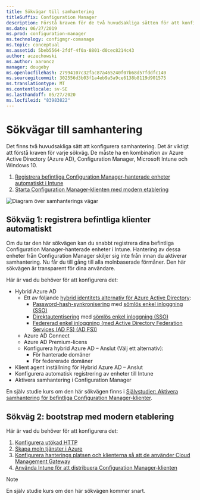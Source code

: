 ```yaml
---
title: Sökvägar till samhantering
titleSuffix: Configuration Manager
description: Förstå kraven för de två huvudsakliga sätten för att konfigurera samhantering.
ms.date: 06/27/2019
ms.prod: configuration-manager
ms.technology: configmgr-comanage
ms.topic: conceptual
ms.assetid: 5beb5564-2fdf-4f0a-8801-d0cec8214c43
author: aczechowski
ms.author: aaroncz
manager: dougeby
ms.openlocfilehash: 27994107c32fac87a465240f07b68d57fddfc140
ms.sourcegitcommit: 302556d3b03f1a4eb9a5a9ce6138b8119d901575
ms.translationtype: MT
ms.contentlocale: sv-SE
ms.lasthandoff: 05/27/2020
ms.locfileid: "83983822"
---
```

# <a name="paths-to-co-management"></a>Sökvägar till samhantering

Det finns två huvudsakliga sätt att konfigurera samhantering. Det är viktigt att förstå kraven för varje sökväg. De måste ha en kombination av Azure Active Directory (Azure AD), Configuration Manager, Microsoft Intune och Windows 10. 

1. [Registrera befintliga Configuration Manager-hanterade enheter automatiskt i Intune](#bkmk_path1)  
2. [Starta Configuration Manager-klienten med modern etablering](#bkmk_path2)  

![Diagram över samhanterings vägar](media/co-management-paths.png)



## <a name="path-1-auto-enroll-existing-clients"></a><a name="bkmk_path1"></a>Sökväg 1: registrera befintliga klienter automatiskt

Om du tar den här sökvägen kan du snabbt registrera dina befintliga Configuration Manager-hanterade enheter i Intune. Hantering av dessa enheter från Configuration Manager skiljer sig inte från innan du aktiverar samhantering. Nu får du till gång till alla molnbaserade förmåner. Den här sökvägen är transparent för dina användare.

Här är vad du behöver för att konfigurera det:
- Hybrid Azure AD
    - Ett av följande [hybrid identitets alternativ för Azure Active Directory](https://docs.microsoft.com/azure/active-directory/hybrid/plan-connect-user-signin):  
       - [Password-hash-synkronisering](https://docs.microsoft.com/azure/active-directory/hybrid/plan-connect-user-signin#password-hash-synchronization) med [sömlös enkel inloggning (SSO)](https://docs.microsoft.com/azure/active-directory/hybrid/how-to-connect-sso)
       - [Direktautentisering](https://docs.microsoft.com/azure/active-directory/hybrid/how-to-connect-pta) med [sömlös enkel inloggning (SSO)](https://docs.microsoft.com/azure/active-directory/hybrid/how-to-connect-sso)
       - [Federerad enkel inloggning (med Active Directory Federation Services (AD FS) (AD FS))](https://docs.microsoft.com/azure/active-directory/hybrid/plan-connect-user-signin#federation-that-uses-a-new-or-existing-farm-with-ad-fs-in-windows-server-2012-r2)
    - Azure AD Connect
    - Azure AD Premium-licens
    - Konfigurera hybrid Azure AD – Anslut (Välj ett alternativ):
        - För hanterade domäner
        - För federerade domäner
- Klient agent inställning för Hybrid Azure AD – Anslut
- Konfigurera automatisk registrering av enheter till Intune
- Aktivera samhantering i Configuration Manager

En själv studie kurs om den här sökvägen finns i [Självstudier: Aktivera samhantering för befintliga Configuration Manager-klienter](tutorial-co-manage-clients.md).



## <a name="path-2-bootstrap-with-modern-provisioning"></a><a name="bkmk_path2"></a>Sökväg 2: bootstrap med modern etablering

Här är vad du behöver för att konfigurera det:

1. [Konfigurera utökad HTTP](../core/plan-design/hierarchy/enhanced-http.md)  
2. [Skapa moln tjänster i Azure](../core/servers/deploy/configure/azure-services-wizard.md)  
3. [Konfigurera hanterings platsen och klienterna så att de använder Cloud Management Gateway](../core/clients/manage/cmg/setup-cloud-management-gateway.md)  
4. [Använda Intune för att distribuera Configuration Manager-klienten](how-to-prepare-Win10.md)  

> [!Note]  
> En själv studie kurs om den här sökvägen kommer snart.

